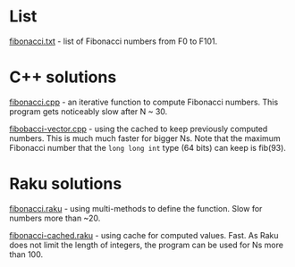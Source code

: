 # List

[fibonacci.txt](fibonacci.txt) - list of Fibonacci numbers from F0 to F101.

# C++ solutions

[fibonacci.cpp](fibonacci.cpp) - an iterative function to compute Fibonacci numbers. This program gets noticeably slow after N ~ 30.

[fibobacci-vector.cpp](fibobacci-vector.cpp) - using the cached to keep previously computed numbers. This is much much faster for bigger Ns. Note that the maximum Fibonacci number that the `long long int` type (64 bits) can keep is fib(93).

# Raku solutions

[fibonacci.raku](fibonacci.raku) - using multi-methods to define the function. Slow for numbers more than ~20.

[fibonacci-cached.raku](fibonacci-cached.raku) - using cache for computed values. Fast. As Raku does not limit the length of integers, the program can be used for Ns more than 100.
